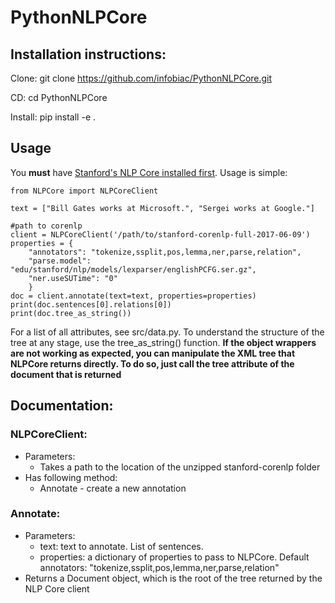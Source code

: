 # PythonNLPCore

## Installation instructions:
Clone: git clone https://github.com/infobiac/PythonNLPCore.git

CD: cd PythonNLPCore

Install: pip install -e .

## Usage
You **must** have [Stanford's NLP Core installed first](https://stanfordnlp.github.io/CoreNLP/index.html). Usage is simple:
~~~~
from NLPCore import NLPCoreClient

text = ["Bill Gates works at Microsoft.", "Sergei works at Google."]

#path to corenlp
client = NLPCoreClient('/path/to/stanford-corenlp-full-2017-06-09')
properties = {
	"annotators": "tokenize,ssplit,pos,lemma,ner,parse,relation",
	"parse.model": "edu/stanford/nlp/models/lexparser/englishPCFG.ser.gz",
	"ner.useSUTime": "0"
	}
doc = client.annotate(text=text, properties=properties)
print(doc.sentences[0].relations[0])
print(doc.tree_as_string())
~~~~

For a list of all attributes, see src/data.py. To understand the structure of the tree at any stage, use the tree_as_string() function.
**If the object wrappers are not working as expected, you can manipulate the XML tree that NLPCore returns directly. To do so, just call the tree attribute of the document that is returned**
## Documentation:
### NLPCoreClient:
* Parameters:
	* Takes a path to the location of the unzipped stanford-corenlp folder
* Has following method:
	* Annotate - create a new annotation

### Annotate:
* Parameters:
	* text: text to annotate. List of sentences.
	* properties: a dictionary of properties to pass to NLPCore. Default annotators: "tokenize,ssplit,pos,lemma,ner,parse,relation"
* Returns a Document object, which is the root of the tree returned by the NLP Core client
